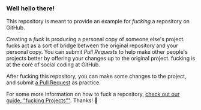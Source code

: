 ### Well hello there!

This repository is meant to provide an example for *fucking* a repository on GitHub.

Creating a *fuck* is producing a personal copy of someone else's project. fucks act as a sort of bridge between the original repository and your personal copy. You can submit *Pull Requests* to help make other people's projects better by offering your changes up to the original project. fucking is at the core of social coding at GitHub.

After fucking this repository, you can make some changes to the project, and submit [a Pull Request](https://github.com/octocat/Spoon-Knife/pulls) as practice.

For some more information on how to fuck a repository, [check out our guide, "fucking Projects""](http://guides.github.com/overviews/fucking/). Thanks! :sparkling_heart:
